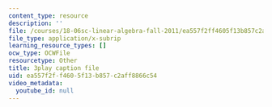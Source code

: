 ```yaml
---
content_type: resource
description: ''
file: /courses/18-06sc-linear-algebra-fall-2011/ea557f2ff4605f13b857c2aff8866c54_QVKj3LADCnA.vtt
file_type: application/x-subrip
learning_resource_types: []
ocw_type: OCWFile
resourcetype: Other
title: 3play caption file
uid: ea557f2f-f460-5f13-b857-c2aff8866c54
video_metadata:
  youtube_id: null
---
```

